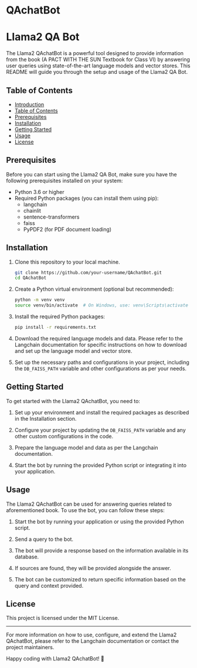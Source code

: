 # QAchatBot



# Llama2 QA Bot

The Llama2 QAchatBot is a powerful tool designed to provide information from the book (A PACT WITH THE SUN Textbook for Class VI) by answering user queries using state-of-the-art language models and vector stores. This README will guide you through the setup and usage of the Llama2 QA Bot.

## Table of Contents

- [Introduction](#QAchatBot)
- [Table of Contents](#table-of-contents)
- [Prerequisites](#prerequisites)
- [Installation](#installation)
- [Getting Started](#getting-started)
- [Usage](#usage)
- [License](#license)

## Prerequisites

Before you can start using the Llama2 QA Bot, make sure you have the following prerequisites installed on your system:

- Python 3.6 or higher
- Required Python packages (you can install them using pip):
    - langchain
    - chainlit
    - sentence-transformers
    - faiss
    - PyPDF2 (for PDF document loading)

## Installation

1. Clone this repository to your local machine.

    ```bash
    git clone https://github.com/your-username/QAchatBot.git
    cd QAchatBot
    ```

2. Create a Python virtual environment (optional but recommended):

    ```bash
    python -m venv venv
    source venv/bin/activate  # On Windows, use: venv\Scripts\activate
    ```

3. Install the required Python packages:

    ```bash
    pip install -r requirements.txt
    ```

4. Download the required language models and data. Please refer to the Langchain documentation for specific instructions on how to download and set up the language model and vector store.

5. Set up the necessary paths and configurations in your project, including the `DB_FAISS_PATH` variable and other configurations as per your needs.

## Getting Started

To get started with the Llama2 QAchatBot, you need to:

1. Set up your environment and install the required packages as described in the Installation section.

2. Configure your project by updating the `DB_FAISS_PATH` variable and any other custom configurations in the code.

3. Prepare the language model and data as per the Langchain documentation.

4. Start the bot by running the provided Python script or integrating it into your application.

## Usage

The Llama2 QAchatBot can be used for answering queries related to aforementioned book. To use the bot, you can follow these steps:

1. Start the bot by running your application or using the provided Python script.

2. Send a query to the bot.

3. The bot will provide a response based on the information available in its database.

4. If sources are found, they will be provided alongside the answer.

5. The bot can be customized to return specific information based on the query and context provided.


## License

This project is licensed under the MIT License.

---

For more information on how to use, configure, and extend the Llama2 QAchatBot, please refer to the Langchain documentation or contact the project maintainers.

Happy coding with Llama2 QAchatBot! 🚀